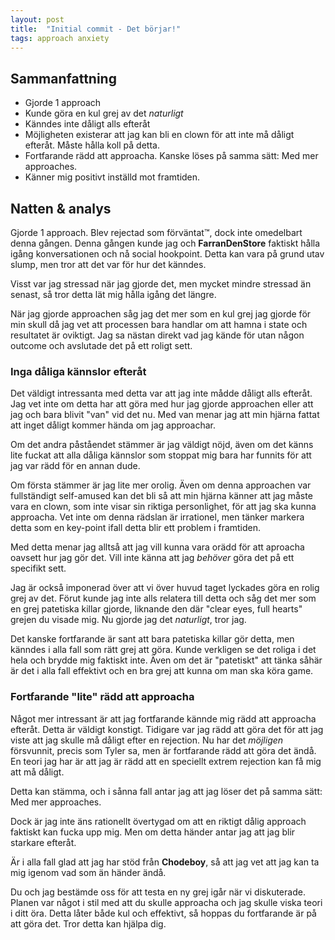 ```yaml
---
layout: post
title:  "Initial commit - Det börjar!"
tags: approach anxiety
---
```


## Sammanfattning
* Gjorde 1 approach
* Kunde göra en kul grej av det *naturligt*
* Känndes inte dåligt alls efteråt
* Möjligheten existerar att jag kan bli en clown för att inte må dåligt efteråt. Måste hålla koll på detta.
* Fortfarande rädd att approacha. Kanske löses på samma sätt: Med mer approaches.
* Känner mig positivt inställd mot framtiden.


## Natten & analys

Gjorde 1 approach. Blev rejectad som förväntat™, dock inte omedelbart denna gången. Denna gången kunde jag och **FarranDenStore** faktiskt hålla igång konversationen och nå social hookpoint. Detta kan vara på grund utav slump, men tror att det var för hur det känndes.

Visst var jag stressad när jag gjorde det, men mycket mindre stressad än senast, så tror detta lät mig hålla igång det längre.

När jag gjorde approachen såg jag det mer som en kul grej jag gjorde för min skull då jag vet att processen bara handlar om att hamna i state och resultatet är oviktigt. Jag sa nästan direkt vad jag kände för utan någon outcome och avslutade det på ett roligt sett.

### Inga dåliga kännslor efteråt

Det väldigt intressanta med detta var att jag inte mådde dåligt alls efteråt. Jag vet inte om detta har att göra med hur jag gjorde approachen eller att jag och bara blivit "van" vid det nu. Med van menar jag att min hjärna fattat att inget dåligt kommer hända om jag approachar.

Om det andra påståendet stämmer är jag väldigt nöjd, även om det känns lite fuckat att alla dåliga kännslor som stoppat mig bara har funnits för att jag var rädd för en annan dude.

Om första stämmer är jag lite mer orolig. Även om denna approachen var fullständigt self-amused kan det bli så att min hjärna känner att jag måste vara en clown, som inte visar sin riktiga personlighet, för att jag ska kunna approacha. Vet inte om denna rädslan är irrationel, men tänker markera detta som en key-point ifall detta blir ett problem i framtiden.

Med detta menar jag alltså att jag vill kunna vara orädd för att aproacha oavsett hur jag gör det. Vill inte känna att jag *behöver* göra det på ett specifikt sett.

Jag är också imponerad över att vi över huvud taget lyckades göra en rolig grej av det. Förut kunde jag inte alls relatera till detta och såg det mer som en grej patetiska killar gjorde, liknande den där "clear eyes, full hearts" grejen du visade mig. Nu gjorde jag det *naturligt*, tror jag.

Det kanske fortfarande är sant att bara patetiska killar gör detta, men känndes i alla fall som rätt grej att göra. Kunde verkligen se det roliga i det hela och brydde mig faktiskt inte. Även om det är "patetiskt" att tänka såhär är det i alla fall effektivt och en bra grej att kunna om man ska köra game.

### Fortfarande "lite" rädd att approacha

Något mer intressant är att jag fortfarande kännde mig rädd att approacha efteråt. Detta är väldigt konstigt. Tidigare var jag rädd att göra det för att jag viste att jag skulle må dåligt efter en rejection. Nu har det *möjligen* försvunnit, precis som Tyler sa, men är fortfarande rädd att göra det ändå. En teori jag har är att jag är rädd att en speciellt extrem rejection kan få mig att må dåligt.

Detta kan stämma, och i sånna fall antar jag att jag löser det på samma sätt: Med mer approaches.

Dock är jag inte äns rationellt övertygad om att en riktigt dålig approach faktiskt kan fucka upp mig. Men om detta händer antar jag att jag blir starkare efteråt.

Är i alla fall glad att jag har stöd från **Chodeboy**, så att jag vet att jag kan ta mig igenom vad som än händer ändå.

Du och jag bestämde oss för att testa en ny grej igår när vi diskuterade. Planen var något i stil med att du skulle approacha och jag skulle viska teori i ditt öra. Detta låter både kul och effektivt, så hoppas du fortfarande är på att göra det. Tror detta kan hjälpa dig.
